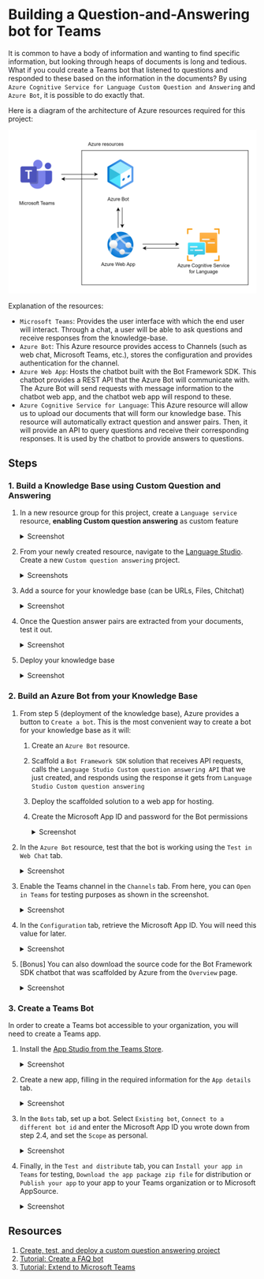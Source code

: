# Building a Question-and-Answering bot for Teams

It is common to have a body of information and wanting to find specific information, but looking through heaps of documents is long and tedious. What if you could create a Teams bot that listened to questions and responded to these based on the information in the documents? By using `Azure Cognitive Service for Language Custom Question and Answering` and `Azure Bot`, it is possible to do exactly that.

Here is a diagram of the architecture of Azure resources required for this project:

![Microsoft Teams communicates with Azure Bot. Azure Bot communicates with Azure Web App (hosts the chatbot). Azure Cognitive Service for Language provides Question-and-Answering pairs via API.](./images/teams_qna_bot_architecture.png)

Explanation of the resources:
* `Microsoft Teams`: Provides the user interface with which the end user will interact. Through a chat, a user will be able to ask questions and receive responses from the knowledge-base.
* `Azure Bot`: This Azure resource provides access to Channels (such as web chat, Microsoft Teams, etc.), stores the configuration and provides authentication for the channel.
* `Azure Web App`: Hosts the chatbot built with the Bot Framework SDK. This chatbot provides a REST API that the Azure Bot will communicate with. The Azure Bot will send requests with message information to the chatbot web app, and the chatbot web app will respond to these.
* `Azure Cognitive Service for Language`: This Azure resource will allow us to upload our documents that will form our knowledge base. This resource will automatically extract question and answer pairs. Then, it will provide an API to query questions and receive their corresponding responses. It is used by the chatbot to provide answers to questions.


## Steps

### 1. Build a Knowledge Base using Custom Question and Answering

1. In a new resource group for this project, create a `Language service` resource, **enabling Custom question answering** as custom feature

    <details>
    <summary>Screenshot</summary>

    ![](/images/2022-04-04-23-27-01.png)
    </details>

2. From your newly created resource, navigate to the [Language Studio](https://language.cognitive.azure.com/home). Create a new `Custom question answering` project.

    <details>
    <summary>Screenshots</summary>

    ![](/images/2022-04-04-23-10-03.png)
    ![](/images/2022-04-04-23-11-00.png)
    </details>

3. Add a source for your knowledge base (can be URLs, Files, Chitchat)

    <details>
    <summary>Screenshot</summary>

    ![](/images/2022-04-04-23-11-57.png)
    </details>

4. Once the Question answer pairs are extracted from your documents, test it out.

    <details>
    <summary>Screenshot</summary>

    ![](/images/2022-04-04-23-14-54.png)
    </details>

5. Deploy your knowledge base

    <details>
    <summary>Screenshot</summary>

    ![](/images/2022-04-04-23-16-04.png)
    </details>

### 2. Build an Azure Bot from your Knowledge Base

1. From step 5 (deployment of the knowledge base), Azure provides a button to `Create a bot`. This is the most convenient way to create a bot for your knowledge base as it will:
    1. Create an `Azure Bot` resource.
    2. Scaffold a `Bot Framework SDK` solution that receives API requests, calls the `Language Studio Custom question answering API` that we just created, and responds using the response it gets from `Language Studio Custom question answering`
    3. Deploy the scaffolded solution to a web app for hosting.
    4. Create the Microsoft App ID and password for the Bot permissions

        <details>
        <summary>Screenshot</summary>

        ![](/images/2022-04-04-23-24-13.png)
        </details>

2. In the `Azure Bot` resource, test that the bot is working using the `Test in Web Chat` tab.

    <details>
    <summary>Screenshot</summary>

    ![](/images/2022-04-04-23-32-03.png)
    </details>

3. Enable the Teams channel in the `Channels` tab. From here, you can `Open in Teams` for testing purposes as shown in the screenshot.

    <details>
    <summary>Screenshot</summary>

    ![](/images/2022-04-04-23-40-11.png)
    </details>

4. In the `Configuration` tab, retrieve the Microsoft App ID. You will need this value for later.

    <details>
    <summary>Screenshot</summary>

    ![](/images/2022-04-04-23-55-04.png)
    </details>

5. [Bonus] You can also download the source code for the Bot Framework SDK chatbot that was scaffolded by Azure from the `Overview` page.

    <details>
    <summary>Screenshot</summary>

    ![](/images/2022-04-04-23-42-47.png)
    </details>

### 3. Create a Teams Bot

In order to create a Teams bot accessible to your organization, you will need to create a Teams app.

1. Install the [App Studio from the Teams Store](https://aka.ms/InstallTeamsAppStudio).

    <details>
    <summary>Screenshot</summary>

    ![](/images/2022-04-04-23-45-04.png)
    </details>

2. Create a new app, filling in the required information for the `App details` tab.

    <details>
    <summary>Screenshot</summary>

    ![](/images/2022-04-04-23-47-14.png)
    </details>

3. In the `Bots` tab, set up a bot. Select `Existing bot`, `Connect to a different bot id` and enter the Microsoft App ID you wrote down from step 2.4, and set the `Scope` as personal.

    <details>
    <summary>Screenshot</summary>

    ![](/images/2022-04-04-23-51-07.png)
    </details>

4. Finally, in the `Test and distribute` tab, you can `Install your app in Teams` for testing, `Download the app package zip file` for distribution or `Publish your app` to your app to your Teams organization or to Microsoft AppSource.

    <details>
    <summary>Screenshot</summary>

    ![](/images/2022-04-05-00-12-34.png)
    </details>

## Resources
1. [Create, test, and deploy a custom question answering project](https://docs.microsoft.com/en-us/azure/cognitive-services/language-service/question-answering/how-to/create-test-deploy)
2. [Tutorial: Create a FAQ bot
](https://docs.microsoft.com/en-us/azure/cognitive-services/language-service/question-answering/tutorials/bot-service)
3. [Tutorial: Extend to Microsoft Teams](https://microsoft.github.io/botframework-solutions/clients-and-channels/tutorials/enable-teams/1-intro/)